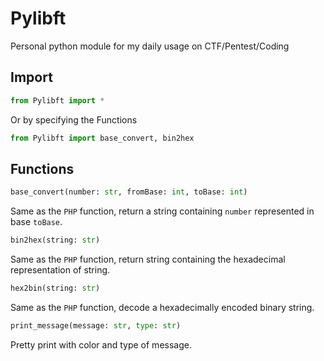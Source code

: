 # Pylibft
Personal python module for my daily usage on CTF/Pentest/Coding

## Import

```python
from Pylibft import *
```
Or by specifying the Functions

```python
from Pylibft import base_convert, bin2hex
```
## Functions

```python
base_convert(number: str, fromBase: int, toBase: int)
```
Same as the `PHP` function, return a string containing `number` represented in base `toBase`.

```python
bin2hex(string: str)
```
Same as the `PHP` function, return string containing the hexadecimal representation of string.

```python
hex2bin(string: str)
```
Same as the `PHP` function, decode a hexadecimally encoded binary string.

```python
print_message(message: str, type: str)
```
Pretty print with color and type of message.

